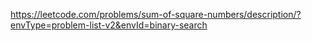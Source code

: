 https://leetcode.com/problems/sum-of-square-numbers/description/?envType=problem-list-v2&envId=binary-search